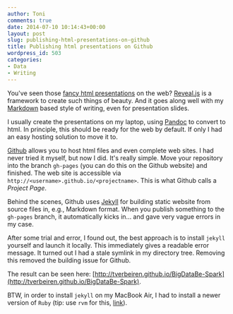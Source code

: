 ```yaml
---
author: Toni
comments: true
date: 2014-07-10 10:14:43+00:00
layout: post
slug: publishing-html-presentations-on-github
title: Publishing html presentations on Github
wordpress_id: 503
categories:
- Data
- Writing
---
```


You've seen those [fancy html presentations](https://github.com/hakimel/reveal.js/wiki/Example-Presentations) on the web? [Reveal.js](http://lab.hakim.se/reveal-js) is a framework to create such things of beauty. And it goes along well with my [Markdown](http://www.data-intuitive.com/2013/06/writing-workflow-markdown-pandoc-latex-and-the-likes/) based style of writing, even for presentation slides.

I usually create the presentations on my laptop, using [Pandoc](http://johnmacfarlane.net/pandoc/) to convert to html. In principle, this should be ready for the web by default. If only I had an easy hosting solution to move it to.

[Github](https://github.com/) allows you to host html files and even complete web sites. I had never tried it myself, but now I did. It's really simple. Move your repository into the branch `gh-pages` (you can do this on the Github website) and finished. The web site is accessible via `http://<username>.github.io/<projectname>`. This is what Github calls a _Project Page_.

Behind the scenes, Github uses [Jekyll](http://jekyllrb.com/) for building static website from source files in, e.g., Markdown format. When you publish something to the `gh-pages` branch, it automatically kicks in... and gave very vague errors in my case.

After some trial and error, I found out, the best approach is to install `jekyll` yourself and launch it locally. This immediately gives a readable error message. It turned out I had a stale symlink in my directory tree. Removing this removed the building issue for Github.

The result can be seen here: [http://tverbeiren.github.io/BigDataBe-Spark](http://tverbeiren.github.io/BigDataBe-Spark).

BTW, in order to install `jekyll` on my MacBook Air, I had to install a newer version of `Ruby` (tip: use `rvm` for this, [link](https://rvm.io/)).
